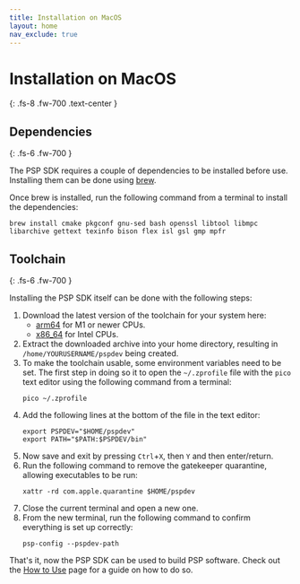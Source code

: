```yaml
---
title: Installation on MacOS
layout: home
nav_exclude: true
---
```


# Installation on MacOS
{: .fs-8 .fw-700 .text-center }

## Dependencies
{: .fs-6 .fw-700 }

The PSP SDK requires a couple of dependencies to be installed before use. Installing them can be done using [brew](https://brew.sh/).

Once brew is installed, run the following command from a terminal to install the dependencies:

```shell
brew install cmake pkgconf gnu-sed bash openssl libtool libmpc libarchive gettext texinfo bison flex isl gsl gmp mpfr
```

## Toolchain 
{: .fs-6 .fw-700 }

Installing the PSP SDK itself can be done with the following steps:

1. Download the latest version of the toolchain for your system here:
    - [arm64](https://github.com/pspdev/pspdev/releases/latest/download/pspdev-macos-latest-arm64.tar.gz) for M1 or newer CPUs.
    - [x86_64](https://github.com/pspdev/pspdev/releases/latest/download/pspdev-macos-13-x86_64.tar.gz) for Intel CPUs.
2. Extract the downloaded archive into your home directory, resulting in `/home/YOURUSERNAME/pspdev` being created.
3. To make the toolchain usable, some environment variables need to be set. The first step in doing so it to open the `~/.zprofile` file with the `pico` text editor using the following command from a terminal:
    ```shell
    pico ~/.zprofile
    ```
4. Add the following lines at the bottom of the file in the text editor:
    ```shell
    export PSPDEV="$HOME/pspdev"
    export PATH="$PATH:$PSPDEV/bin"
    ```
5. Now save and exit by pressing `Ctrl`+`X`, then `Y` and then enter/return.
6. Run the following command to remove the gatekeeper quarantine, allowing executables to be run:
    ```shell
    xattr -rd com.apple.quarantine $HOME/pspdev
    ```
7. Close the current terminal and open a new one.
8. From the new terminal, run the following command to confirm everything is set up correctly:
    ```shell
    psp-config --pspdev-path
    ```

That's it, now the PSP SDK can be used to build PSP software. Check out the [How to Use](../how_to_use.html) page for a guide on how to do so.
